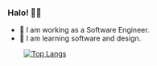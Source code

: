 ### Halo! 👋😀

- 🔭 I am working as a Software Engineer.
- 🌱 I am learning software and design.

&nbsp;&nbsp;&nbsp;&nbsp;&nbsp;&nbsp;&nbsp;&nbsp;[![Top Langs](https://github-readme-stats.vercel.app/api/top-langs/?username=luqmanherifa&layout=compact&langs_count=10&hide=c%2B%2B,hack,shaderlab,hlsl)](https://github.com/luqmanherifa)
